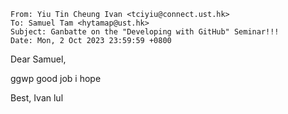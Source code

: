 ```
From: Yiu Tin Cheung Ivan <tciyiu@connect.ust.hk>
To: Samuel Tam <hytamap@ust.hk>
Subject: Ganbatte on the "Developing with GitHub" Seminar!!!
Date: Mon, 2 Oct 2023 23:59:59 +0800
```

Dear Samuel,

ggwp good job i hope 

Best,
Ivan lul